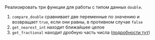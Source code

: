 Реализировать три функции для работы с типом данных `double`. 

1. `compare_double` сравнивает две переменные по значению и возвращает `true`, если они равны, в противном случае `false`
2. `get_nearest_int` находит ближайшее целое
3. `get_fractional` находит дробную часть числа ([подробности тут](https://ru.wikipedia.org/wiki/%D0%94%D1%80%D0%BE%D0%B1%D0%BD%D0%B0%D1%8F_%D1%87%D0%B0%D1%81%D1%82%D1%8C))